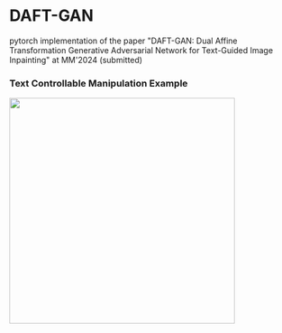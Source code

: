 # DAFT-GAN
pytorch implementation of the paper "DAFT-GAN: Dual Affine Transformation Generative Adversarial Network for Text-Guided Image Inpainting" at MM'2024 (submitted)

### Text Controllable Manipulation Example
<image src="https://github.com/Hwidong-Kim/DAFT-GAN/assets/77139808/1736fe42-5970-4a8e-ae21-85a1fd8cd184).png" width="400" height="400"/>
